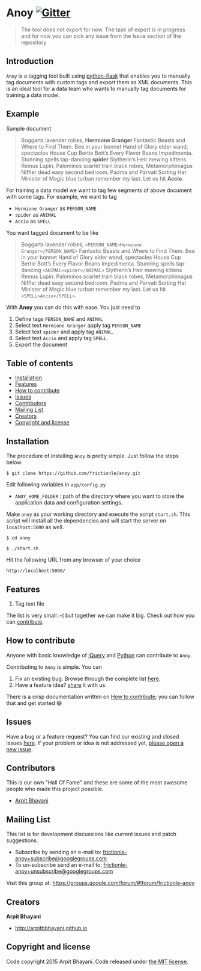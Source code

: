 # Anoy [![Gitter](https://badges.gitter.im/gitterHQ/gitter.svg)](https://gitter.im/frictionle)

> The tool does not export for now. The task of export is in progress and for now you can pick any issue from the Issue section of the repository

## Introduction

`Anoy` is a tagging tool built using [python-flask](http://flask.pocoo.org/) that enables you to manually tag documents with custom tags and export them as XML documents. This is an ideal tool for a data team who wants to manually tag documents for training a data model.

## Example

Sample document
> Boggarts lavender robes, **Hermione Granger** Fantastic Beasts and Where to Find Them. Bee in your bonnet Hand of Glory elder wand, spectacles House Cup Bertie Bott’s Every Flavor Beans Impedimenta. Stunning spells tap-dancing **spider** Slytherin’s Heir mewing kittens Remus Lupin. Palominos scarlet train black robes, Metamorphimagus Niffler dead easy second bedroom. Padma and Parvati Sorting Hat Minister of Magic blue turban remember my last. Let us hit **Accio**.

For training a data model we want to tag few segments of above document with some tags. For example, we want to tag

* `Hermione Granger`  as `PERSON_NAME`
* `spider` as `ANIMAL`
* `Accio` as `SPELL`

You want tagged document to be like
>Boggarts lavender robes, `<PERSON_NAME>Hermione Granger</PERSON_NAME>` Fantastic Beasts and Where to Find Them. Bee in your bonnet Hand of Glory elder wand, spectacles House Cup Bertie Bott’s Every Flavor Beans Impedimenta. Stunning spells tap-dancing `<ANIMAL>spider</ANIMAL>` Slytherin’s Heir mewing kittens Remus Lupin. Palominos scarlet train black robes, Metamorphimagus Niffler dead easy second bedroom. Padma and Parvati Sorting Hat Minister of Magic blue turban remember my last. Let us hit `<SPELL>Accio</SPELL>`.

With **Anoy** you can do this with ease. You just need to

1. Define tags `PERSON_NAME` and `ANIMAL`
2. Select text `Hermione Granger` apply tag `PERSON_NAME`
3. Select text `spider` and apply tag `ANIMAL`.
4. Select text `Accio` and apply tag `SPELL`.
5. Export the document

## Table of contents

* [Installation](#installation)
* [Features](#features)
* [How to contribute](#how-to-contribute)
* [Issues](#issues)
* [Contributors](#contributors)
* [Mailing List](#mailing-list)
* [Creators](#creators)
* [Copyright and license](#copyright-and-license)

## Installation

The procedure of installing `Anoy` is pretty simple. Just follow the steps below.
```
$ git clone https://github.com/frictionle/anoy.git
```

Edit following variables in `app/config.py`

* `ANOY_HOME_FOLDER` : path of the directory where you want to store the application data and configuration settings.

Make `anoy` as your working directory and execute the script `start.sh`. This script will install all the dependencies and will start the server on `localhost:5000` as well.
```
$ cd anoy

$ ./start.sh
```

Hit the following URL from any browser of your choice
```
http://localhost:5000/
```

## Features

1. Tag text file

The list is very small :-( but together we can make it big. Check out how you can [contribute](https://github.com/frictionle/anoy/wiki/How-to-contribute).

## How to contribute

Anyone with basic knowledge of [jQuery](https://jquery.com/) and [Python](https://www.python.org/) can contribute to `Anoy`.

Contributing to `Anoy` is simple. You can

1. Fix an existing bug. Browse through the complete list [here](https://github.com/frictionle/anoy/issues).
2. Have a feature idea? [share](https://github.com/frictionle/anoy/issues/new) it with us.

There is a crisp documentation written on [How to contribute](https://github.com/frictionle/anoy/wiki/How-to-contribute); you can follow that and get started :smile:

## Issues

Have a bug or a feature request? You can find our existing and closed issues [here](https://github.com/frictionle/anoy/issues). If your problem or idea is not addressed yet, [please open a new issue](https://github.com/frictionle/anoy/issues/new).

## Contributors

This is our own "Hall Of Fame" and these are some of the most awesome people who made this project possible.

- [Arpit Bhayani](https://github.com/arpitbbhayani)

## Mailing List

This list is for development discussions like current issues and patch suggestions.

* Subscribe by sending an e-mail to: [frictionle-anoy+subscribe@googlegroups.com](mailto:frictionle-anoy+subscribe@googlegroups.com)
* To un-subscribe send an e-mail to: [frictionle-anoy+unsubscribe@googlegroups.com](mailto:frictionle-anoy+unsubscribe@googlegroups.com)

Visit this group at: <https://groups.google.com/forum/#!forum/frictionle-anoy>

## Creators

**Arpit Bhayani**

* <http://arpitbbhayani.github.io>

## Copyright and license
Code copyright 2015 Arpit Bhayani. Code released under [the MIT license](https://github.com/frictionle/anoy/blob/master/LICENSE).
